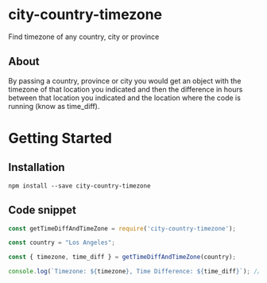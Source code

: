# city-country-timezone
Find timezone of any country, city or province

## About
By passing a country, province or city you would get an object with the timezone of that location you indicated and then the difference in hours between that location you indicated and the location where the code is running (know as time_diff).


# Getting Started

## Installation

`npm install --save city-country-timezone`

## Code snippet

```javascript
const getTimeDiffAndTimeZone = require('city-country-timezone');

const country = "Los Angeles";

const { timezone, time_diff } = getTimeDiffAndTimeZone(country);

console.log(`Timezone: ${timezone}, Time Difference: ${time_diff}`); // Timezone: America/Santiago, Time Difference: -5
```